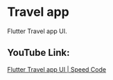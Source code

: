 # Travel app

Flutter Travel app UI.

## YouTube Link:

[Flutter Travel app UI | Speed Code](https://youtu.be/jVJxIvYkYFY)
